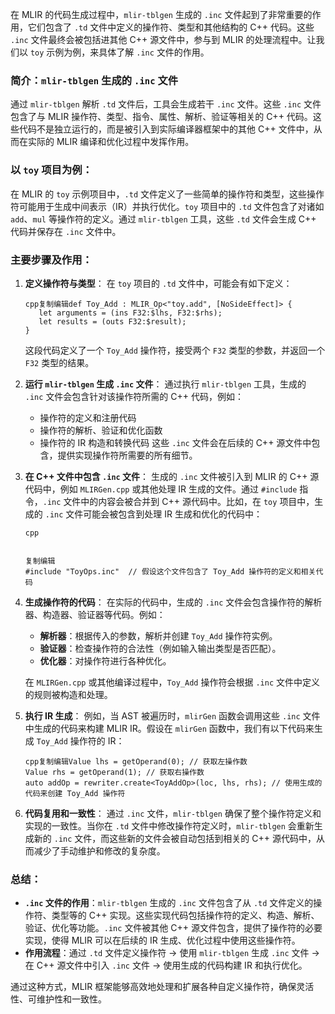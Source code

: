 在 MLIR 的代码生成过程中，`mlir-tblgen` 生成的 `.inc` 文件起到了非常重要的作用，它们包含了 `.td` 文件中定义的操作符、类型和其他结构的 C++ 代码。这些 `.inc` 文件最终会被包括进其他 C++ 源文件中，参与到 MLIR 的处理流程中。让我们以 `toy` 示例为例，来具体了解 `.inc` 文件的作用。

### 简介：`mlir-tblgen` 生成的 `.inc` 文件

通过 `mlir-tblgen` 解析 `.td` 文件后，工具会生成若干 `.inc` 文件。这些 `.inc` 文件包含了与 MLIR 操作符、类型、指令、属性、解析、验证等相关的 C++ 代码。这些代码不是独立运行的，而是被引入到实际编译器框架中的其他 C++ 文件中，从而在实际的 MLIR 编译和优化过程中发挥作用。

### 以 `toy` 项目为例：

在 MLIR 的 `toy` 示例项目中，`.td` 文件定义了一些简单的操作符和类型，这些操作符可能用于生成中间表示（IR）并执行优化。`toy` 项目中的 `.td` 文件包含了对诸如 `add`、`mul` 等操作符的定义。通过 `mlir-tblgen` 工具，这些 `.td` 文件会生成 C++ 代码并保存在 `.inc` 文件中。

### 主要步骤及作用：

1. **定义操作符与类型**： 在 `toy` 项目的 `.td` 文件中，可能会有如下定义：

   ```
   cpp复制编辑def Toy_Add : MLIR_Op<"toy.add", [NoSideEffect]> {
      let arguments = (ins F32:$lhs, F32:$rhs);
      let results = (outs F32:$result);
   }
   ```

   这段代码定义了一个 `Toy_Add` 操作符，接受两个 `F32` 类型的参数，并返回一个 `F32` 类型的结果。

2. **运行 `mlir-tblgen` 生成 `.inc` 文件**： 通过执行 `mlir-tblgen` 工具，生成的 `.inc` 文件会包含针对该操作符所需的 C++ 代码，例如：

   - 操作符的定义和注册代码
   - 操作符的解析、验证和优化函数
   - 操作符的 IR 构造和转换代码 这些 `.inc` 文件会在后续的 C++ 源文件中包含，提供实现操作符所需要的所有细节。

3. **在 C++ 文件中包含 `.inc` 文件**： 生成的 `.inc` 文件被引入到 MLIR 的 C++ 源代码中，例如 `MLIRGen.cpp` 或其他处理 IR 生成的文件。通过 `#include` 指令，`.inc` 文件中的内容会被合并到 C++ 源代码中。比如，在 `toy` 项目中，生成的 `.inc` 文件可能会被包含到处理 IR 生成和优化的代码中：

   ```
   cpp
   
   
   复制编辑
   #include "ToyOps.inc"  // 假设这个文件包含了 Toy_Add 操作符的定义和相关代码
   ```

4. **生成操作符的代码**： 在实际的代码中，生成的 `.inc` 文件会包含操作符的解析器、构造器、验证器等代码。例如：

   - **解析器**：根据传入的参数，解析并创建 `Toy_Add` 操作符实例。
   - **验证器**：检查操作符的合法性（例如输入输出类型是否匹配）。
   - **优化器**：对操作符进行各种优化。

   在 `MLIRGen.cpp` 或其他编译过程中，`Toy_Add` 操作符会根据 `.inc` 文件中定义的规则被构造和处理。

5. **执行 IR 生成**： 例如，当 AST 被遍历时，`mlirGen` 函数会调用这些 `.inc` 文件中生成的代码来构建 MLIR IR。假设在 `mlirGen` 函数中，我们有以下代码来生成 `Toy_Add` 操作符的 IR：

   ```
   cpp复制编辑Value lhs = getOperand(0); // 获取左操作数
   Value rhs = getOperand(1); // 获取右操作数
   auto addOp = rewriter.create<ToyAddOp>(loc, lhs, rhs); // 使用生成的代码来创建 Toy_Add 操作符
   ```

6. **代码复用和一致性**： 通过 `.inc` 文件，`mlir-tblgen` 确保了整个操作符定义和实现的一致性。当你在 `.td` 文件中修改操作符定义时，`mlir-tblgen` 会重新生成新的 `.inc` 文件，而这些新的文件会被自动包括到相关的 C++ 源代码中，从而减少了手动维护和修改的复杂度。

### 总结：

- **`.inc` 文件的作用**：`mlir-tblgen` 生成的 `.inc` 文件包含了从 `.td` 文件定义的操作符、类型等的 C++ 实现。这些实现代码包括操作符的定义、构造、解析、验证、优化等功能。`.inc` 文件被其他 C++ 源文件包含，提供了操作符的必要实现，使得 MLIR 可以在后续的 IR 生成、优化过程中使用这些操作符。
- **作用流程**：通过 `.td` 文件定义操作符 → 使用 `mlir-tblgen` 生成 `.inc` 文件 → 在 C++ 源文件中引入 `.inc` 文件 → 使用生成的代码构建 IR 和执行优化。

通过这种方式，MLIR 框架能够高效地处理和扩展各种自定义操作符，确保灵活性、可维护性和一致性。